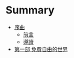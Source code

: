 # Summary

* [序曲](README.md)
  * [前言](qian-yan.md)
  * [導讀](dao-du.md)
* [第一部 免費自由的世界](chapter1.md)

